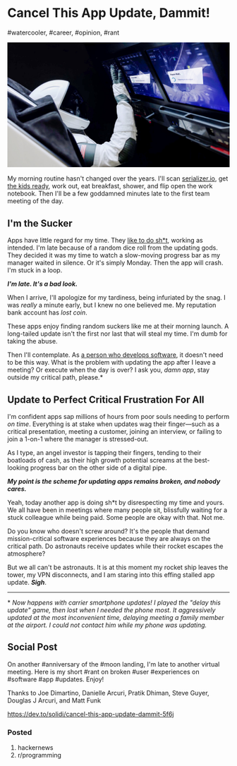 # Cancel This App Update, Dammit!
#watercooler, #career, #opinion, #rant

![Download an app update during rocket launch](images/54-01.jpeg)

My morning routine hasn't changed over the years. I'll scan [serializer.io](https://serializer.io/), get [the kids ready](https://dev.to/solidi/five-more-minutes-5b7d), work out, eat breakfast, shower, and flip open the work notebook. Then I'll be a few goddamned minutes late to the first team meeting of the day.

## I'm the Sucker
Apps have little regard for my time. They [like to do sh*t](https://medium.com/@solidi/apps-doing-sh-t-f5ffa72140db), working as intended. I'm late because of a random dice roll from the updating gods. They decided it was my time to watch a slow-moving progress bar as my manager waited in silence. Or it's simply Monday. Then the app will crash. I'm stuck in a loop.

***I'm late. It's a bad look.***

When I arrive, I'll apologize for my tardiness, being infuriated by the snag. I was *really* a minute early, but I knew no one believed me. My reputation bank account has *lost coin*.

These apps enjoy finding random suckers like me at their morning launch. A long-tailed update isn't the first nor last that will steal my time. I'm dumb for taking the abuse.

Then I'll contemplate. As [a person who develops software](https://dev.to/solidi/what-is-an-engineering-manager-anyway-4and), it doesn't need to be this way. What is the problem with updating the app after I leave a meeting? Or execute when the day is over? I ask you, *damn app*, stay outside my critical path, please.*

## Update to Perfect Critical Frustration For All
I'm confident apps sap millions of hours from poor souls needing to perform *on time*. Everything is at stake when updates wag their finger—such as a critical presentation, meeting a customer, joining an interview, or failing to join a 1-on-1 where the manager is stressed-out.

As I type, an angel investor is tapping their fingers, tending to their boatloads of cash, as their high growth potential screams at the best-looking progress bar on the other side of a digital pipe.

***My point is the scheme for updating apps remains broken, and nobody cares.***

Yeah, today another app is doing sh*t by disrespecting my time and yours. We all have been in meetings where many people sit, blissfully waiting for a stuck colleague while being paid. Some people are okay with that. Not me.

Do you know who doesn't screw around? It's the people that demand mission-critical software experiences because they are always on the critical path. Do astronauts receive updates while their rocket escapes the atmosphere?

But we all can't be astronauts. It is at this moment my rocket ship leaves the tower, my VPN disconnects, and I am staring into this effing stalled app update. ***Sigh***.

 ---

\* *Now happens with carrier smartphone updates! I played the "delay this update" game, then lost when I needed the phone most. It aggressively updated at the most inconvenient time, delaying meeting a family member at the airport. I could not contact him while my phone was updating.*

## Social Post

On another #anniversary of the #moon landing, I'm late to another virtual meeting. Here is my short #rant on broken #user #experiences on #software #app #updates. Enjoy!

Thanks to Joe Dimartino, Danielle Arcuri, Pratik Dhiman, Steve Guyer, Douglas J Arcuri, and Matt Funk

https://dev.to/solidi/cancel-this-app-update-dammit-5f6j

### Posted

1. hackernews
1. r/programming
